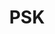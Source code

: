 ---
inv_num: 2014-146
add_credit:
url: 2014-146-psk
title: PSK
year: '2015'
display_year: '2014'
medium: 'Roland TR-909 Rhythm Composer drum pattern, Roland TR-909 Rhythm Composer,
  public address sound system (variable), cables '
dims: Variable
pitch: 909 playing the PSK loop. Slam dunk.
ps:
live_url:
youtube:
related_code:
subheading:
download:
commission:
related:
layout: things-i-made
---
